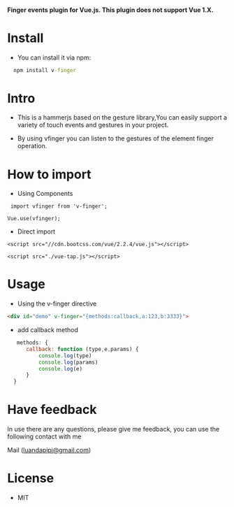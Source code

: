 #### Finger events plugin for Vue.js. This plugin does not support Vue 1.X.

# Install
  * You can install it via npm:

```cmd
  npm install v-finger
```

# Intro
  * This is a hammerjs based on the gesture library,You can easily support a variety of touch events and gestures in your project.

  * By using vfinger you can listen to the gestures of the element finger operation.
# How to import

  * Using Components

`` import vfinger from 'v-finger';``

``Vue.use(vfinger);``

  * Direct import

``<script src="//cdn.bootcss.com/vue/2.2.4/vue.js"></script>``

``<script src="./vue-tap.js"></script>``

# Usage

  * Using the v-finger directive

  ```html
  <div id="demo" v-finger="{methods:callback,a:123,b:3333}">
  ```

  * add callback method
```javascript
   methods: {
      callback: function (type,e,params) {
          console.log(type)
          console.log(params)
          console.log(e)
      }
  }
```
# Have feedback
In use there are any questions, please give me feedback, you can use the following contact with me

Mail (luandapipi@gmail.com)

# License
   * MIT